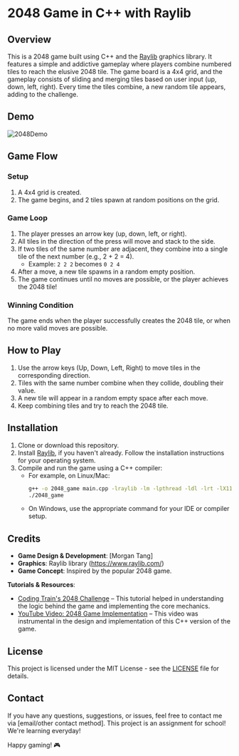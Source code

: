 # 2048 Game in C++ with Raylib

## Overview

This is a 2048 game built using C++ and the [Raylib](https://www.raylib.com/) graphics library. It features a simple and addictive gameplay where players combine numbered tiles to reach the elusive 2048 tile. The game board is a 4x4 grid, and the gameplay consists of sliding and merging tiles based on user input (up, down, left, right). Every time the tiles combine, a new random tile appears, adding to the challenge.

## Demo
![2048Demo](https://github.com/user-attachments/assets/9916d9e8-01cd-4408-ab52-bf1110b182e1)

## Game Flow

### Setup

1. A 4x4 grid is created.
2. The game begins, and 2 tiles spawn at random positions on the grid.

### Game Loop

1. The player presses an arrow key (up, down, left, or right).
2. All tiles in the direction of the press will move and stack to the side.
3. If two tiles of the same number are adjacent, they combine into a single tile of the next number (e.g., 2 + 2 = 4).
   - Example: `2 2 2` becomes `0 2 4`
4. After a move, a new tile spawns in a random empty position.
5. The game continues until no moves are possible, or the player achieves the 2048 tile!

### Winning Condition

The game ends when the player successfully creates the 2048 tile, or when no more valid moves are possible.

## How to Play

1. Use the arrow keys (Up, Down, Left, Right) to move tiles in the corresponding direction.
2. Tiles with the same number combine when they collide, doubling their value.
3. A new tile will appear in a random empty space after each move.
4. Keep combining tiles and try to reach the 2048 tile.

## Installation

1. Clone or download this repository.
2. Install [Raylib](https://www.raylib.com/), if you haven't already. Follow the installation instructions for your operating system.
3. Compile and run the game using a C++ compiler:
   - For example, on Linux/Mac:
     ```bash
     g++ -o 2048_game main.cpp -lraylib -lm -lpthread -ldl -lrt -lX11
     ./2048_game
     ```
   - On Windows, use the appropriate command for your IDE or compiler setup.

## Credits

- **Game Design & Development**: [Morgan Tang]
- **Graphics**: Raylib library (https://www.raylib.com/)
- **Game Concept**: Inspired by the popular 2048 game.
  
**Tutorials & Resources**:
- [Coding Train's 2048 Challenge](https://thecodingtrain.com/challenges/94-2048) – This tutorial helped in understanding the logic behind the game and implementing the core mechanics.
- [YouTube Video: 2048 Game Implementation](https://youtu.be/p4vk4-xiI8s?si=viWnrmSLEzBJEgvC) – This video was instrumental in the design and implementation of this C++ version of the game.

## License

This project is licensed under the MIT License - see the [LICENSE](LICENSE) file for details.

## Contact

If you have any questions, suggestions, or issues, feel free to contact me via [email/other contact method]. 
This project is an assignment for school! We're learning everyday!

Happy gaming! 🎮

